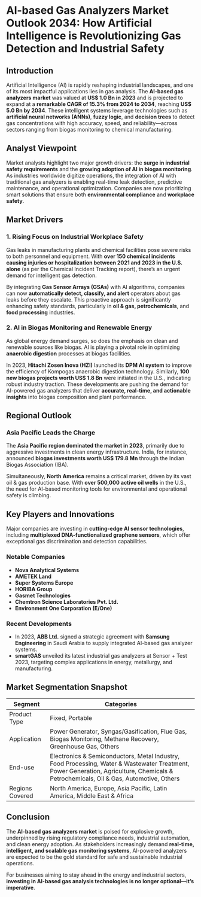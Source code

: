 
# AI-based Gas Analyzers Market Outlook 2034: How Artificial Intelligence is Revolutionizing Gas Detection and Industrial Safety

## Introduction

Artificial Intelligence (AI) is rapidly reshaping industrial landscapes, and one of its most impactful applications lies in gas analysis. The **AI-based gas analyzers market** was valued at **US$ 1.0 Bn in 2023** and is projected to expand at a **remarkable CAGR of 15.3% from 2024 to 2034**, reaching **US$ 5.0 Bn by 2034**. These intelligent systems leverage technologies such as **artificial neural networks (ANNs)**, **fuzzy logic**, and **decision trees** to detect gas concentrations with high accuracy, speed, and reliability—across sectors ranging from biogas monitoring to chemical manufacturing.

## Analyst Viewpoint

Market analysts highlight two major growth drivers: the **surge in industrial safety requirements** and the **growing adoption of AI in biogas monitoring**. As industries worldwide digitize operations, the integration of AI with traditional gas analyzers is enabling real-time leak detection, predictive maintenance, and operational optimization. Companies are now prioritizing smart solutions that ensure both **environmental compliance** and **workplace safety**.

## Market Drivers

### 1. Rising Focus on Industrial Workplace Safety

Gas leaks in manufacturing plants and chemical facilities pose severe risks to both personnel and equipment. With **over 150 chemical incidents causing injuries or hospitalization between 2021 and 2023 in the U.S. alone** (as per the Chemical Incident Tracking report), there’s an urgent demand for intelligent gas detection.

By integrating **Gas Sensor Arrays (GSAs)** with AI algorithms, companies can now **automatically detect, classify, and alert** operators about gas leaks before they escalate. This proactive approach is significantly enhancing safety standards, particularly in **oil & gas, petrochemicals**, and **food processing** industries.

### 2. AI in Biogas Monitoring and Renewable Energy

As global energy demand surges, so does the emphasis on clean and renewable sources like biogas. AI is playing a pivotal role in optimizing **anaerobic digestion** processes at biogas facilities.

In 2023, **Hitachi Zosen Inova (HZI)** launched its **DPM AI system** to improve the efficiency of Kompogas anaerobic digestion technology. Similarly, **100 new biogas projects worth US$ 1.8 Bn** were initiated in the U.S., indicating robust industry traction. These developments are pushing the demand for AI-powered gas analyzers that deliver **accurate, real-time, and actionable insights** into biogas composition and plant performance.

## Regional Outlook

### Asia Pacific Leads the Charge

The **Asia Pacific region dominated the market in 2023**, primarily due to aggressive investments in clean energy infrastructure. India, for instance, announced **biogas investments worth US$ 179.8 Mn** through the Indian Biogas Association (IBA).

Simultaneously, **North America** remains a critical market, driven by its vast oil & gas production base. With **over 500,000 active oil wells** in the U.S., the need for AI-based monitoring tools for environmental and operational safety is climbing.

## Key Players and Innovations

Major companies are investing in **cutting-edge AI sensor technologies**, including **multiplexed DNA-functionalized graphene sensors**, which offer exceptional gas discrimination and detection capabilities.

### Notable Companies

- **Nova Analytical Systems**
- **AMETEK Land**
- **Super Systems Europe**
- **HORIBA Group**
- **Gasmet Technologies**
- **Chemtron Science Laboratories Pvt. Ltd.**
- **Environment One Corporation (E/One)**

### Recent Developments

- In 2023, **ABB Ltd.** signed a strategic agreement with **Samsung Engineering** in Saudi Arabia to supply integrated AI-based gas analyzer systems.
- **smartGAS** unveiled its latest industrial gas analyzers at Sensor + Test 2023, targeting complex applications in energy, metallurgy, and manufacturing.

## Market Segmentation Snapshot

| Segment         | Categories |
|----------------|------------|
| Product Type    | Fixed, Portable |
| Application     | Power Generator, Syngas/Gasification, Flue Gas, Biogas Monitoring, Methane Recovery, Greenhouse Gas, Others |
| End-use         | Electronics & Semiconductors, Metal Industry, Food Processing, Water & Wastewater Treatment, Power Generation, Agriculture, Chemicals & Petrochemicals, Oil & Gas, Automotive, Others |
| Regions Covered | North America, Europe, Asia Pacific, Latin America, Middle East & Africa |

## Conclusion

The **AI-based gas analyzers market** is poised for explosive growth, underpinned by rising regulatory compliance needs, industrial automation, and clean energy adoption. As stakeholders increasingly demand **real-time, intelligent, and scalable gas monitoring systems**, AI-powered analyzers are expected to be the gold standard for safe and sustainable industrial operations.

For businesses aiming to stay ahead in the energy and industrial sectors, **investing in AI-based gas analysis technologies is no longer optional—it’s imperative**.
